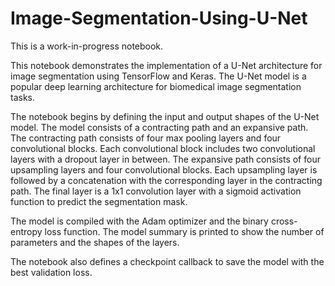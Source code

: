 # Image-Segmentation-Using-U-Net

This is a work-in-progress notebook.

This notebook demonstrates the implementation of a U-Net architecture for image segmentation using TensorFlow and Keras. The U-Net model is a popular deep learning architecture for biomedical image segmentation tasks.

The notebook begins by defining the input and output shapes of the U-Net model. The model consists of a contracting path and an expansive path. The contracting path consists of four max pooling layers and four convolutional blocks. Each convolutional block includes two convolutional layers with a dropout layer in between. The expansive path consists of four upsampling layers and four convolutional blocks. Each upsampling layer is followed by a concatenation with the corresponding layer in the contracting path. The final layer is a 1x1 convolution layer with a sigmoid activation function to predict the segmentation mask.

The model is compiled with the Adam optimizer and the binary cross-entropy loss function. The model summary is printed to show the number of parameters and the shapes of the layers.

The notebook also defines a checkpoint callback to save the model with the best validation loss. 
